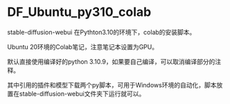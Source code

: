 # DF_Ubuntu_py310_colab
stable-diffusion-webui 在Pythton3.10的环境下，colab的安装脚本。

Ubuntu 20环境的Colab笔记，注意笔记本设置为GPU。

默认直接使用编译好的python 3.10.9，如果要自己编译，可以取消编译部分的注释。

其中引用的插件和模型下载两个py脚本，可用于Windows环境的自动化，脚本放置在stable-diffusion-webui文件夹下运行就可以。

